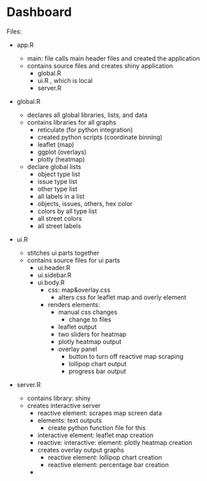# Dashboard

Files:

* app.R
  + main: file calls main header files and created the application
  + contains source files and creates shiny application
    - global.R
    - ui.R , which is local
    - server.R
    
* global.R
  + declares all global libraries, lists, and data
  + contains libraries for all graphs
    - reticulate (for python integration)
    - created python scripts (coordinate binning)
    - leaflet (map)
    - ggplot (overlays)
    - plotly (heatmap)
  + declare global lists
    - object type list
    - issue type list
    - other type list
    - all labels in a list
    - objects, issues, others, hex color
    - colors by all type list
    - all street colors
    - all street labels
    
* ui.R
  + stitches ui parts together
  + contains source files for ui parts
    - ui.header.R
    - ui.sidebar.R
    - ui.body.R
      + css: map&overlay.css
        - alters css for leaflet map and overly element
      + renders elements:
        - manual css changes
          + change to files
        - leaflet output
        - two sliders for heatmap
        - plotly heatmap output
        - overlay panel
          + button to turn off reactive map scraping
          + lollipop chart output
          + progress bar output

* server.R
  + contains library: shiny
  + creates interactive server
    - reactive element: scrapes map screen data
    - elements: text outputs
      + create python function file for this
    - interactive element: leaflet map creation
    - reactive: interactive: element: plotly heatmap creation
    - creates overlay output graphs
      + reactive element: lollipop chart creation
      + reactive element: percentage bar creation
    -
    
